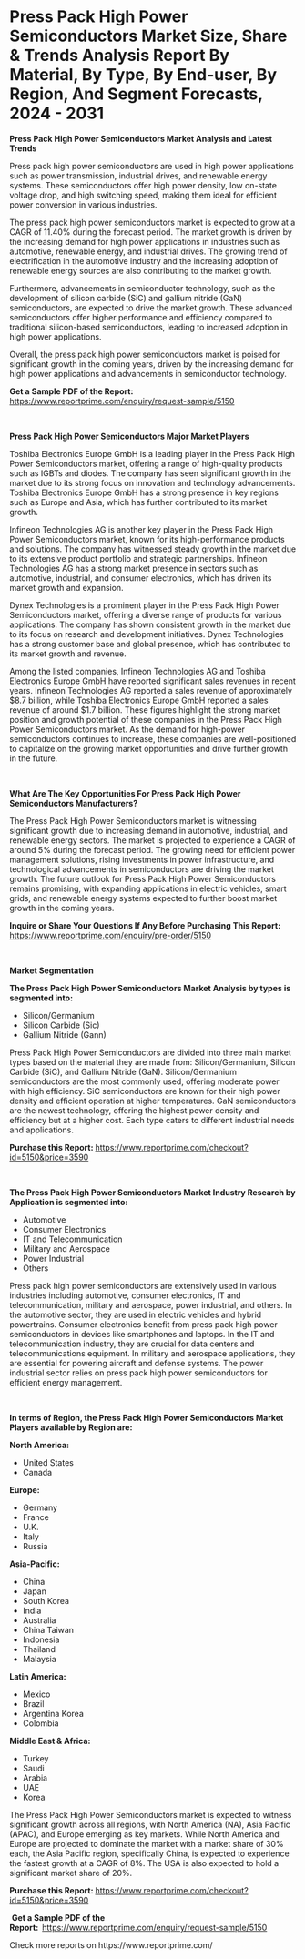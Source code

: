 <p><h1>Press Pack High Power Semiconductors Market Size, Share & Trends Analysis Report By Material, By Type, By End-user, By Region, And Segment Forecasts, 2024 - 2031</h1></p><p><strong>Press Pack High Power Semiconductors Market Analysis and Latest Trends</strong></p>
<p><p>Press pack high power semiconductors are used in high power applications such as power transmission, industrial drives, and renewable energy systems. These semiconductors offer high power density, low on-state voltage drop, and high switching speed, making them ideal for efficient power conversion in various industries.</p><p>The press pack high power semiconductors market is expected to grow at a CAGR of 11.40% during the forecast period. The market growth is driven by the increasing demand for high power applications in industries such as automotive, renewable energy, and industrial drives. The growing trend of electrification in the automotive industry and the increasing adoption of renewable energy sources are also contributing to the market growth.</p><p>Furthermore, advancements in semiconductor technology, such as the development of silicon carbide (SiC) and gallium nitride (GaN) semiconductors, are expected to drive the market growth. These advanced semiconductors offer higher performance and efficiency compared to traditional silicon-based semiconductors, leading to increased adoption in high power applications.</p><p>Overall, the press pack high power semiconductors market is poised for significant growth in the coming years, driven by the increasing demand for high power applications and advancements in semiconductor technology.</p></p>
<p><strong>Get a Sample PDF of the Report:&nbsp;</strong> <a href="https://www.reportprime.com/enquiry/request-sample/5150">https://www.reportprime.com/enquiry/request-sample/5150</a></p>
<p>&nbsp;</p>
<p><strong>Press Pack High Power Semiconductors Major Market Players</strong></p>
<p><p>Toshiba Electronics Europe GmbH is a leading player in the Press Pack High Power Semiconductors market, offering a range of high-quality products such as IGBTs and diodes. The company has seen significant growth in the market due to its strong focus on innovation and technology advancements. Toshiba Electronics Europe GmbH has a strong presence in key regions such as Europe and Asia, which has further contributed to its market growth.</p><p>Infineon Technologies AG is another key player in the Press Pack High Power Semiconductors market, known for its high-performance products and solutions. The company has witnessed steady growth in the market due to its extensive product portfolio and strategic partnerships. Infineon Technologies AG has a strong market presence in sectors such as automotive, industrial, and consumer electronics, which has driven its market growth and expansion.</p><p>Dynex Technologies is a prominent player in the Press Pack High Power Semiconductors market, offering a diverse range of products for various applications. The company has shown consistent growth in the market due to its focus on research and development initiatives. Dynex Technologies has a strong customer base and global presence, which has contributed to its market growth and revenue.</p><p>Among the listed companies, Infineon Technologies AG and Toshiba Electronics Europe GmbH have reported significant sales revenues in recent years. Infineon Technologies AG reported a sales revenue of approximately $8.7 billion, while Toshiba Electronics Europe GmbH reported a sales revenue of around $1.7 billion. These figures highlight the strong market position and growth potential of these companies in the Press Pack High Power Semiconductors market. As the demand for high-power semiconductors continues to increase, these companies are well-positioned to capitalize on the growing market opportunities and drive further growth in the future.</p></p>
<p>&nbsp;</p>
<p><strong>What Are The Key Opportunities For Press Pack High Power Semiconductors Manufacturers?</strong></p>
<p><p>The Press Pack High Power Semiconductors market is witnessing significant growth due to increasing demand in automotive, industrial, and renewable energy sectors. The market is projected to experience a CAGR of around 5% during the forecast period. The growing need for efficient power management solutions, rising investments in power infrastructure, and technological advancements in semiconductors are driving the market growth. The future outlook for Press Pack High Power Semiconductors remains promising, with expanding applications in electric vehicles, smart grids, and renewable energy systems expected to further boost market growth in the coming years.</p></p>
<p><strong>Inquire or Share Your Questions If Any Before Purchasing This Report:</strong> <a href="https://www.reportprime.com/enquiry/pre-order/5150">https://www.reportprime.com/enquiry/pre-order/5150</a></p>
<p>&nbsp;</p>
<p><strong>Market Segmentation</strong></p>
<p><strong>The Press Pack High Power Semiconductors Market Analysis by types is segmented into:</strong></p>
<p><ul><li>Silicon/Germanium</li><li>Silicon Carbide (Sic)</li><li>Gallium Nitride (Gann)</li></ul></p>
<p><p>Press Pack High Power Semiconductors are divided into three main market types based on the material they are made from: Silicon/Germanium, Silicon Carbide (SiC), and Gallium Nitride (GaN). Silicon/Germanium semiconductors are the most commonly used, offering moderate power with high efficiency. SiC semiconductors are known for their high power density and efficient operation at higher temperatures. GaN semiconductors are the newest technology, offering the highest power density and efficiency but at a higher cost. Each type caters to different industrial needs and applications.</p></p>
<p><strong>Purchase this Report:&nbsp;</strong><a href="https://www.reportprime.com/checkout?id=5150&price=3590">https://www.reportprime.com/checkout?id=5150&price=3590</a></p>
<p>&nbsp;</p>
<p><strong>The Press Pack High Power Semiconductors Market Industry Research by Application is segmented into:</strong></p>
<p><ul><li>Automotive</li><li>Consumer Electronics</li><li>IT and Telecommunication</li><li>Military and Aerospace</li><li>Power Industrial</li><li>Others</li></ul></p>
<p><p>Press pack high power semiconductors are extensively used in various industries including automotive, consumer electronics, IT and telecommunication, military and aerospace, power industrial, and others. In the automotive sector, they are used in electric vehicles and hybrid powertrains. Consumer electronics benefit from press pack high power semiconductors in devices like smartphones and laptops. In the IT and telecommunication industry, they are crucial for data centers and telecommunications equipment. In military and aerospace applications, they are essential for powering aircraft and defense systems. The power industrial sector relies on press pack high power semiconductors for efficient energy management.</p></p>
<p>&nbsp;</p>
<p><strong>In terms of Region, the Press Pack High Power Semiconductors Market Players available by Region are:</strong></p>
<p>
    <p> <strong> North America: </strong>
        <ul>
            <li>United States</li>
            <li>Canada</li>
        </ul>
        </p> 
    <p> <strong> Europe: </strong>
        <ul>
            <li>Germany</li>
            <li>France</li>
            <li>U.K.</li>
            <li>Italy</li>
            <li>Russia</li>
        </ul>
        </p> 
    <p> <strong> Asia-Pacific: </strong>
        <ul>
            <li>China</li>
            <li>Japan</li>
            <li>South Korea</li>
            <li>India</li>
            <li>Australia</li>
            <li>China Taiwan</li>
            <li>Indonesia</li>
            <li>Thailand</li>
            <li>Malaysia</li>
        </ul>
        </p> 
    <p> <strong> Latin America: </strong>
        <ul>
            <li>Mexico</li>
            <li>Brazil</li>
            <li>Argentina Korea</li>
            <li>Colombia</li>
        </ul>
        </p> 
    <p> <strong> Middle East & Africa: </strong>
        <ul>
            <li>Turkey</li>
            <li>Saudi</li>
            <li>Arabia</li>
            <li>UAE</li>
            <li>Korea</li>
        </ul>
    </p>
    </p>
<p><p>The Press Pack High Power Semiconductors market is expected to witness significant growth across all regions, with North America (NA), Asia Pacific (APAC), and Europe emerging as key markets. While North America and Europe are projected to dominate the market with a market share of 30% each, the Asia Pacific region, specifically China, is expected to experience the fastest growth at a CAGR of 8%. The USA is also expected to hold a significant market share of 20%.</p></p>
<p><strong>Purchase this Report: </strong><a href="https://www.reportprime.com/checkout?id=5150&price=3590">https://www.reportprime.com/checkout?id=5150&price=3590</a></p>
<p>&nbsp;<strong>Get a Sample PDF of the Report:&nbsp;&nbsp;</strong><a href="https://www.reportprime.com/enquiry/request-sample/5150">https://www.reportprime.com/enquiry/request-sample/5150</a></p>
<p><strong></strong></p>
<p>Check more reports on https://www.reportprime.com/</p>